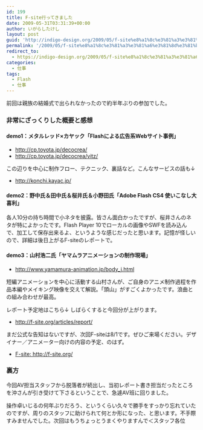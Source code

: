```yaml
---
id: 199
title: F-site行ってきました
date: 2009-05-31T03:31:39+00:00
author: いがらしたけし
layout: post
guid: 'http://indigo-design.org/2009/05/f-site%e8%a1%8c%e3%81%a3%e3%81%a6%e3%81%8d%e3%81%be%e3%81%97%e3%81%9f/'
permalink: '/2009/05/f-site%e8%a1%8c%e3%81%a3%e3%81%a6%e3%81%8d%e3%81%be%e3%81%97%e3%81%9f/'
redirect_to:
  - https://indigo-design.org/2009/05/f-site%e8%a1%8c%e3%81%a3%e3%81%a6%e3%81%8d%e3%81%be%e3%81%97%e3%81%9f/
categories:
  - 仕事
tags:
  - Flash
  - 仕事
---
```

前回は親族の結婚式で出られなかったので約半年ぶりの参加でした。
<h3>非常にざっくりした概要と感想</h3>
<h4>demo1：メタルレッド×カヤック「Flashによる広告系Webサイト事例」</h4>
<ul>
	<li><a href="http://cp.toyota.jp/decocrea/">http://cp.toyota.jp/decocrea/</a></li>
	<li><a href="http://cp.toyota.jp/decocrea/vitz/">http://cp.toyota.jp/decocrea/vitz/</a></li>
</ul>
この辺りを中心に制作フロー、テクニック、裏話など。こんなサービスの話も↓
<ul>
	<li><a href="http://konchi.kayac.jp/">http://konchi.kayac.jp/</a></li>
</ul>
<h4>demo2：野中氏＆田中氏＆桜井氏＆小野田氏「Adobe Flash CS4 使いこなし大喜利」</h4>
各人10分の持ち時間で小ネタを披露。皆さん面白かったですが、桜井さんのネタが特によかったです。Flash Player 10でローカルの画像やSWFを読み込んで、加工して保存出来るよ、というような感じだったと思います。記憶が怪しいので、詳細は後日上がるF-siteのレポートで。
<h4>demo3：山村浩二氏「ヤマムラアニメーションの制作現場」</h4>
<ul>
	<li><a href="http://www.yamamura-animation.jp/body_j.html">http://www.yamamura-animation.jp/body_j.html</a></li>
</ul>
短編アニメーションを中心に活動する山村さんが、ご自身のアニメ制作過程を作品本編やメイキング映像を交えて解説。「頭山」がすごくよかったです。浪曲との組み合わせが最高。

レポート予定地はこちら↓ しばらくすると今回分が上がります。
<ul>
	<li><a href="http://f-site.org/articles/report/">http://f-site.org/articles/report/</a></li>
</ul>
まだ公式な告知はないですが、次回F-siteは8/1です。ぜひご来場ください。デザイナー／アニメーター向けの内容の予定、のはず。
<ul>
	<li><a href="http://f-site.org/">F-site: http://f-site.org/</a></li>
</ul>
<h3>裏方</h3>
今回AV担当スタッフから脱落者が続出し、当初レポート書き担当だったところを沖さんが引き受けて下さるということで、急遽AV班に回りました。

操作卓いじるの何年ぶりだろう、というくらい久々で勝手をすっかり忘れていたのですが、周りのスタッフに助けられて何とか形になった、と思います。不手際すみませんでした。次回はもうちょっとうまくやりますんで＜スタッフ各位